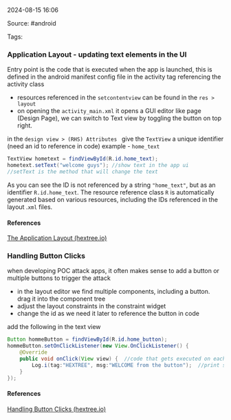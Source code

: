 
2024-08-15 16:06

Source: #android

Tags: 
### Application Layout - updating text elements in the UI

Entry point is the code that is executed when the app is launched, this is defined in the android manifest config file in the activity tag referencing the activity class

- resources referenced in the `setcontentview` can be found in the `res > layout`
- on opening the `activity_main.xml` it opens a GUI editor like page (Design Page), we can switch to Text view by toggling the button on top right.

in the `design view > (RHS) Attributes ` give the `TextView` a unique identifier (need an id to reference in code) example - `home_text`

```java
TextView hometext = findViewById(R.id.home_text);  
hometext.setText("welcome guys"); //show text in the app ui
//setText is the method that will change the text
```
As you can see the ID is not referenced by a string `"home_text"`, but as an identifier `R.id.home_text`. The resource reference class `R` is automatically generated based on various resources, including the IDs referenced in the layout .`xml` files.
#### References
[The Application Layout (hextree.io)](https://app.hextree.io/courses/first-android-app/building-a-clicker-app/the-application-layout)

### Handling Button Clicks

when developing POC attack apps, it often makes sense to add a button or multiple buttons to trigger the attack 

- in the layout editor we find multiple components, including a button. drag it into the component tree 
- adjust the layout constraints in the constraint widget 
- change the id as we need it later to reference the button in code 

add the following in the text view 
```java
Button hommeButton = findViewById(R.id.home_button);  
hommeButton.setOnClickListener(new View.OnClickListener() {  
    @Override  
    public void onClick(View view) {  //code that gets executed on each click
        Log.i(tag:"HEXTREE", msg:"WELCOME from the button");  //print some text to logcat
    }  
});
```
#### References
[Handling Button Clicks (hextree.io)](https://app.hextree.io/courses/first-android-app/building-a-clicker-app/handling-button-clicks)

